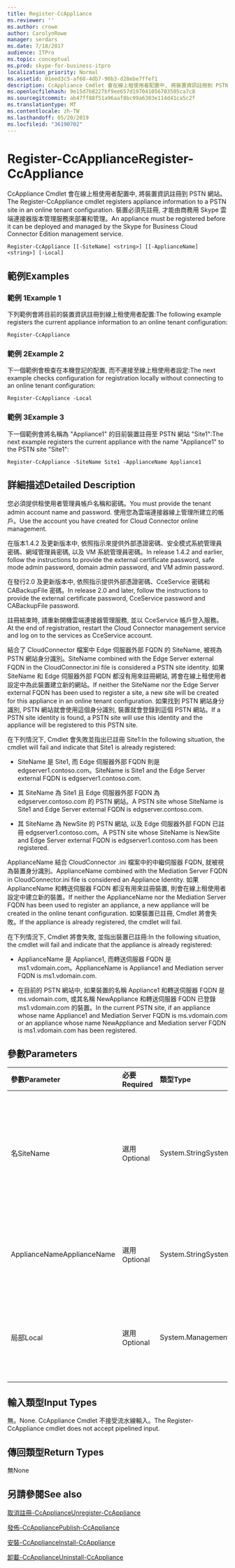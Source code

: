 ```yaml
---
title: Register-CcAppliance
ms.reviewer: ''
ms.author: crowe
author: CarolynRowe
manager: serdars
ms.date: 7/18/2017
audience: ITPro
ms.topic: conceptual
ms.prod: skype-for-business-itpro
localization_priority: Normal
ms.assetid: 01eed3c5-af68-4db7-90b3-d28ebe7ffef1
description: CcAppliance Cmdlet 會在線上租使用者配置中, 將裝置資訊註冊到 PSTN 網站。 裝置必須先註冊, 才能由商務用 Skype 雲端連接器版本管理服務來部署和管理。
ms.openlocfilehash: 9e15d7b8227bf9ee657d197041056703505ca7c8
ms.sourcegitcommit: ab47ff88f51a96aaf8bc99a6303e114d41ca5c2f
ms.translationtype: MT
ms.contentlocale: zh-TW
ms.lasthandoff: 05/20/2019
ms.locfileid: "36190702"
---
```

# <a name="register-ccappliance"></a><span data-ttu-id="503d4-104">Register-CcAppliance</span><span class="sxs-lookup"><span data-stu-id="503d4-104">Register-CcAppliance</span></span>
 
<span data-ttu-id="503d4-105">CcAppliance Cmdlet 會在線上租使用者配置中, 將裝置資訊註冊到 PSTN 網站。</span><span class="sxs-lookup"><span data-stu-id="503d4-105">The Register-CcAppliance cmdlet registers appliance information to a PSTN site in an online tenant configuration.</span></span> <span data-ttu-id="503d4-106">裝置必須先註冊, 才能由商務用 Skype 雲端連接器版本管理服務來部署和管理。</span><span class="sxs-lookup"><span data-stu-id="503d4-106">An appliance must be registered before it can be deployed and managed by the Skype for Business Cloud Connector Edition management service.</span></span>
  
```
Register-CcAppliance [[-SiteName] <string>] [[-ApplianceName] <string>] [-Local]
```

## <a name="examples"></a><span data-ttu-id="503d4-107">範例</span><span class="sxs-lookup"><span data-stu-id="503d4-107">Examples</span></span>
<span data-ttu-id="503d4-108"><a name="Examples"> </a></span><span class="sxs-lookup"><span data-stu-id="503d4-108"></span></span>

### <a name="example-1"></a><span data-ttu-id="503d4-109">範例 1</span><span class="sxs-lookup"><span data-stu-id="503d4-109">Example 1</span></span>

<span data-ttu-id="503d4-110">下列範例會將目前的裝置資訊註冊到線上租使用者配置:</span><span class="sxs-lookup"><span data-stu-id="503d4-110">The following example registers the current appliance information to an online tenant configuration:</span></span>
  
```
Register-CcAppliance
```

### <a name="example-2"></a><span data-ttu-id="503d4-111">範例 2</span><span class="sxs-lookup"><span data-stu-id="503d4-111">Example 2</span></span>

<span data-ttu-id="503d4-112">下一個範例會檢查在本機登記的配置, 而不連接至線上租使用者設定:</span><span class="sxs-lookup"><span data-stu-id="503d4-112">The next example checks configuration for registration locally without connecting to an online tenant configuration:</span></span>
  
```
Register-CcAppliance -Local
```

### <a name="example-3"></a><span data-ttu-id="503d4-113">範例 3</span><span class="sxs-lookup"><span data-stu-id="503d4-113">Example 3</span></span>

<span data-ttu-id="503d4-114">下一個範例會將名稱為 "Appliance1" 的目前裝置註冊至 PSTN 網站 "Site1":</span><span class="sxs-lookup"><span data-stu-id="503d4-114">The next example registers the current appliance with the name "Appliance1" to the PSTN site "Site1":</span></span>
  
```
Register-CcAppliance -SiteName Site1 -ApplianceName Appliance1
```

## <a name="detailed-description"></a><span data-ttu-id="503d4-115">詳細描述</span><span class="sxs-lookup"><span data-stu-id="503d4-115">Detailed Description</span></span>
<span data-ttu-id="503d4-116"><a name="DetailedDescription"> </a></span><span class="sxs-lookup"><span data-stu-id="503d4-116"></span></span>

<span data-ttu-id="503d4-117">您必須提供租使用者管理員帳戶名稱和密碼。</span><span class="sxs-lookup"><span data-stu-id="503d4-117">You must provide the tenant admin account name and password.</span></span> <span data-ttu-id="503d4-118">使用您為雲端連接器線上管理所建立的帳戶。</span><span class="sxs-lookup"><span data-stu-id="503d4-118">Use the account you have created for Cloud Connector online management.</span></span> 
  
<span data-ttu-id="503d4-119">在版本1.4.2 及更新版本中, 依照指示來提供外部憑證密碼、安全模式系統管理員密碼、網域管理員密碼, 以及 VM 系統管理員密碼。</span><span class="sxs-lookup"><span data-stu-id="503d4-119">In release 1.4.2 and earlier, follow the instructions to provide the external certificate password, safe mode admin password, domain admin password, and VM admin password.</span></span> 
  
<span data-ttu-id="503d4-120">在發行2.0 及更新版本中, 依照指示提供外部憑證密碼、CceService 密碼和 CABackupFile 密碼。</span><span class="sxs-lookup"><span data-stu-id="503d4-120">In release 2.0 and later, follow the instructions to provide the external certificate password, CceService password and CABackupFile password.</span></span>
  
<span data-ttu-id="503d4-121">註冊結束時, 請重新開機雲端連接器管理服務, 並以 CceService 帳戶登入服務。</span><span class="sxs-lookup"><span data-stu-id="503d4-121">At the end of registration, restart the Cloud Connector management service and log on to the services as CceService account.</span></span>
  
<span data-ttu-id="503d4-122">結合了 CloudConnector 檔案中 Edge 伺服器外部 FQDN 的 SiteName, 被視為 PSTN 網站身分識別。</span><span class="sxs-lookup"><span data-stu-id="503d4-122">SiteName combined with the Edge Server external FQDN in the CloudConnector.ini file is considered a PSTN site identity.</span></span> <span data-ttu-id="503d4-123">如果 SiteName 和 Edge 伺服器外部 FQDN 都沒有用來註冊網站, 將會在線上租使用者設定中為此裝置建立新的網站。</span><span class="sxs-lookup"><span data-stu-id="503d4-123">If neither the SiteName nor the Edge Server external FQDN has been used to register a site, a new site will be created for this appliance in an online tenant configuration.</span></span> <span data-ttu-id="503d4-124">如果找到 PSTN 網站身分識別, PSTN 網站就會使用這個身分識別, 裝置就會登錄到這個 PSTN 網站。</span><span class="sxs-lookup"><span data-stu-id="503d4-124">If a PSTN site identity is found, a PSTN site will use this identity and the appliance will be registered to this PSTN site.</span></span> 
  
<span data-ttu-id="503d4-125">在下列情況下, Cmdlet 會失敗並指出已註冊 Site1:</span><span class="sxs-lookup"><span data-stu-id="503d4-125">In the following situation, the cmdlet will fail and indicate that Site1 is already registered:</span></span> 
  
- <span data-ttu-id="503d4-126">SiteName 是 Site1, 而 Edge 伺服器外部 FQDN 則是 edgserver1.contoso.com。</span><span class="sxs-lookup"><span data-stu-id="503d4-126">SiteName is Site1 and the Edge Server external FQDN is edgserver1.contoso.com.</span></span> 
    
- <span data-ttu-id="503d4-127">其 SiteName 為 Site1 且 Edge 伺服器外部 FQDN 為 edgserver.contoso.com 的 PSTN 網站。</span><span class="sxs-lookup"><span data-stu-id="503d4-127">A PSTN site whose SiteName is Site1 and Edge Server external FQDN is edgserver.contoso.com.</span></span>
    
- <span data-ttu-id="503d4-128">其 SiteName 為 NewSite 的 PSTN 網站, 以及 Edge 伺服器外部 FQDN 已註冊 edgserver1.contoso.com。</span><span class="sxs-lookup"><span data-stu-id="503d4-128">A PSTN site whose SiteName is NewSite and Edge Server external FQDN is edgserver1.contoso.com has been registered.</span></span> 
    
<span data-ttu-id="503d4-129">ApplianceName 結合 CloudConnector .ini 檔案中的中繼伺服器 FQDN, 就被視為裝置身分識別。</span><span class="sxs-lookup"><span data-stu-id="503d4-129">ApplianceName combined with the Mediation Server FQDN in CloudConnector.ini file is considered an Appliance Identity.</span></span> <span data-ttu-id="503d4-130">如果 ApplianceName 和轉送伺服器 FQDN 都沒有用來註冊裝置, 則會在線上租使用者設定中建立新的裝置。</span><span class="sxs-lookup"><span data-stu-id="503d4-130">If neither the ApplianceName nor the Mediation Server FQDN has been used to register an appliance, a new appliance will be created in the online tenant configuration.</span></span> <span data-ttu-id="503d4-131">如果裝置已註冊, Cmdlet 將會失敗。</span><span class="sxs-lookup"><span data-stu-id="503d4-131">If the appliance is already registered, the cmdlet will fail.</span></span>
  
<span data-ttu-id="503d4-132">在下列情況下, Cmdlet 將會失敗, 並指出裝置已註冊:</span><span class="sxs-lookup"><span data-stu-id="503d4-132">In the following situation, the cmdlet will fail and indicate that the appliance is already registered:</span></span> 
  
- <span data-ttu-id="503d4-133">ApplianceName 是 Appliance1, 而轉送伺服器 FQDN 是 ms1.vdomain.com。</span><span class="sxs-lookup"><span data-stu-id="503d4-133">ApplianceName is Appliance1 and Mediation server FQDN is ms1.vdomain.com.</span></span>
    
- <span data-ttu-id="503d4-134">在目前的 PSTN 網站中, 如果裝置的名稱 Appliance1 和轉送伺服器 FQDN 是 ms.vdomain.com, 或其名稱 NewAppliance 和轉送伺服器 FQDN 已登錄 ms1.vdomain.com 的裝置。</span><span class="sxs-lookup"><span data-stu-id="503d4-134">In the current PSTN site, if an appliance whose name Appliance1 and Mediation Server FQDN is ms.vdomain.com or an appliance whose name NewAppliance and Mediation server FQDN is ms1.vdomain.com has been registered.</span></span>
    
## <a name="parameters"></a><span data-ttu-id="503d4-135">參數</span><span class="sxs-lookup"><span data-stu-id="503d4-135">Parameters</span></span>
<span data-ttu-id="503d4-136"><a name="DetailedDescription"> </a></span><span class="sxs-lookup"><span data-stu-id="503d4-136"></span></span>

|<span data-ttu-id="503d4-137">**參數**</span><span class="sxs-lookup"><span data-stu-id="503d4-137">**Parameter**</span></span>|<span data-ttu-id="503d4-138">**必要**</span><span class="sxs-lookup"><span data-stu-id="503d4-138">**Required**</span></span>|<span data-ttu-id="503d4-139">**類型**</span><span class="sxs-lookup"><span data-stu-id="503d4-139">**Type**</span></span>|<span data-ttu-id="503d4-140">**說明**</span><span class="sxs-lookup"><span data-stu-id="503d4-140">**Description**</span></span>|
|:-----|:-----|:-----|:-----|
|<span data-ttu-id="503d4-141">名</span><span class="sxs-lookup"><span data-stu-id="503d4-141">SiteName</span></span>  <br/> |<span data-ttu-id="503d4-142">選用</span><span class="sxs-lookup"><span data-stu-id="503d4-142">Optional</span></span>  <br/> |<span data-ttu-id="503d4-143">System.String</span><span class="sxs-lookup"><span data-stu-id="503d4-143">System.String</span></span>  <br/> |<span data-ttu-id="503d4-144">已登錄裝置的 PSTN 網站名稱。</span><span class="sxs-lookup"><span data-stu-id="503d4-144">PSTN site name to which the appliance is registered.</span></span> <span data-ttu-id="503d4-145">CloudConnector 檔案中的 [預設值] 是 [SiteName] 值。</span><span class="sxs-lookup"><span data-stu-id="503d4-145">Default value is SiteName value in the CloudConnector.ini file.</span></span>  <br/> |
|<span data-ttu-id="503d4-146">ApplianceName</span><span class="sxs-lookup"><span data-stu-id="503d4-146">ApplianceName</span></span>  <br/> |<span data-ttu-id="503d4-147">選用</span><span class="sxs-lookup"><span data-stu-id="503d4-147">Optional</span></span>  <br/> |<span data-ttu-id="503d4-148">System.String</span><span class="sxs-lookup"><span data-stu-id="503d4-148">System.String</span></span>  <br/> |<span data-ttu-id="503d4-149">目前裝置的名稱。</span><span class="sxs-lookup"><span data-stu-id="503d4-149">Name of the current appliance.</span></span> <span data-ttu-id="503d4-150">[預設值] 是主機伺服器的電腦名稱稱。</span><span class="sxs-lookup"><span data-stu-id="503d4-150">Default value is the computer name of the host server.</span></span>  <br/> |
|<span data-ttu-id="503d4-151">局部</span><span class="sxs-lookup"><span data-stu-id="503d4-151">Local</span></span>  <br/> |<span data-ttu-id="503d4-152">選用</span><span class="sxs-lookup"><span data-stu-id="503d4-152">Optional</span></span>  <br/> |<span data-ttu-id="503d4-153">System.Management.Automation.SwitchParameter</span><span class="sxs-lookup"><span data-stu-id="503d4-153">System.Management.Automation.SwitchParameter</span></span>  <br/> |<span data-ttu-id="503d4-154">在不連線至線上租使用者設定的情況下, 檢查要在本機登記的設定。</span><span class="sxs-lookup"><span data-stu-id="503d4-154">Check configurations for registration locally without connecting to online tenant configuration.</span></span>  <br/> |
   
## <a name="input-types"></a><span data-ttu-id="503d4-155">輸入類型</span><span class="sxs-lookup"><span data-stu-id="503d4-155">Input Types</span></span>
<span data-ttu-id="503d4-156"><a name="InputTypes"> </a></span><span class="sxs-lookup"><span data-stu-id="503d4-156"></span></span>

<span data-ttu-id="503d4-157">無。</span><span class="sxs-lookup"><span data-stu-id="503d4-157">None.</span></span> <span data-ttu-id="503d4-158">CcAppliance Cmdlet 不接受流水線輸入。</span><span class="sxs-lookup"><span data-stu-id="503d4-158">The Register-CcAppliance cmdlet does not accept pipelined input.</span></span>
  
## <a name="return-types"></a><span data-ttu-id="503d4-159">傳回類型</span><span class="sxs-lookup"><span data-stu-id="503d4-159">Return Types</span></span>
<span data-ttu-id="503d4-160"><a name="ReturnTypes"> </a></span><span class="sxs-lookup"><span data-stu-id="503d4-160"></span></span>

<span data-ttu-id="503d4-161">無</span><span class="sxs-lookup"><span data-stu-id="503d4-161">None</span></span>
  
## <a name="see-also"></a><span data-ttu-id="503d4-162">另請參閱</span><span class="sxs-lookup"><span data-stu-id="503d4-162">See also</span></span>
<span data-ttu-id="503d4-163"><a name="ReturnTypes"> </a></span><span class="sxs-lookup"><span data-stu-id="503d4-163"></span></span>

[<span data-ttu-id="503d4-164">取消註冊-CcAppliance</span><span class="sxs-lookup"><span data-stu-id="503d4-164">Unregister-CcAppliance</span></span>](unregister-ccappliance.md)
  
[<span data-ttu-id="503d4-165">發佈-CcAppliance</span><span class="sxs-lookup"><span data-stu-id="503d4-165">Publish-CcAppliance</span></span>](publish-ccappliance.md)
  
[<span data-ttu-id="503d4-166">安裝-CcAppliance</span><span class="sxs-lookup"><span data-stu-id="503d4-166">Install-CcAppliance</span></span>](install-ccappliance.md)
  
[<span data-ttu-id="503d4-167">卸載-CcAppliance</span><span class="sxs-lookup"><span data-stu-id="503d4-167">Uninstall-CcAppliance</span></span>](uninstall-ccappliance.md)
  

